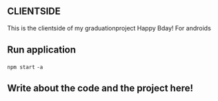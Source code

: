 ## CLIENTSIDE

This is the clientside of my graduationproject Happy Bday! For androids

## Run application

`npm start` `-a`

## Write about the code and the project here!
